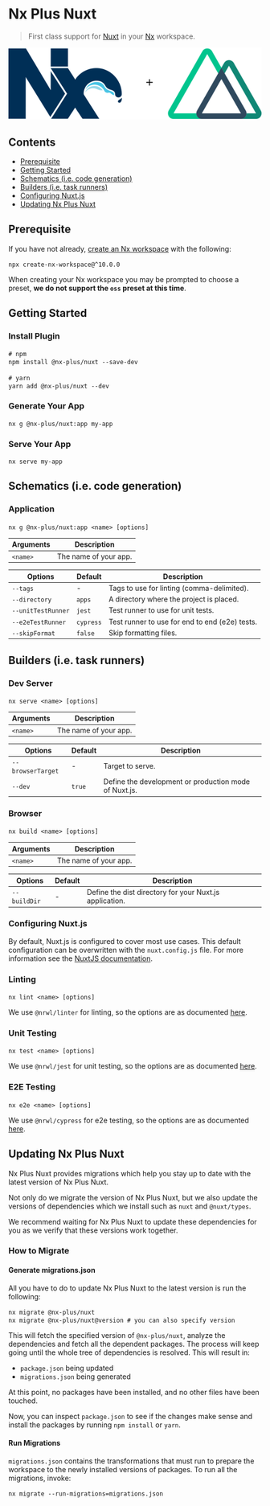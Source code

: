 # Nx Plus Nuxt

> First class support for [Nuxt](https://nuxtjs.org/) in your [Nx](https://nx.dev/) workspace.

<div align="center">
  <img src="https://raw.githubusercontent.com/ZachJW34/nx-plus/master/libs/nuxt/nx-plus-nuxt.png">
</div>

## Contents

- [Prerequisite](#prerequisite)
- [Getting Started](#getting-started)
- [Schematics (i.e. code generation)](#schematics-ie-code-generation)
- [Builders (i.e. task runners)](#builders-ie-task-runners)
- [Configuring Nuxt.js](#configuring-nuxtjs)
- [Updating Nx Plus Nuxt](#updating-nx-plus-nuxt)

## Prerequisite

If you have not already, [create an Nx workspace](https://github.com/nrwl/nx#creating-an-nx-workspace) with the following:

```
npx create-nx-workspace@^10.0.0
```

When creating your Nx workspace you may be prompted to choose a preset, **we do not support the `oss` preset at this time**.

## Getting Started

### Install Plugin

```
# npm
npm install @nx-plus/nuxt --save-dev

# yarn
yarn add @nx-plus/nuxt --dev
```

### Generate Your App

```
nx g @nx-plus/nuxt:app my-app
```

### Serve Your App

```
nx serve my-app
```

## Schematics (i.e. code generation)

### Application

`nx g @nx-plus/nuxt:app <name> [options]`

| Arguments | Description           |
| --------- | --------------------- |
| `<name>`  | The name of your app. |

| Options            | Default   | Description                                    |
| ------------------ | --------- | ---------------------------------------------- |
| `--tags`           | -         | Tags to use for linting (comma-delimited).     |
| `--directory`      | `apps`    | A directory where the project is placed.       |
| `--unitTestRunner` | `jest`    | Test runner to use for unit tests.             |
| `--e2eTestRunner`  | `cypress` | Test runner to use for end to end (e2e) tests. |
| `--skipFormat`     | `false`   | Skip formatting files.                         |

## Builders (i.e. task runners)

### Dev Server

`nx serve <name> [options]`

| Arguments | Description           |
| --------- | --------------------- |
| `<name>`  | The name of your app. |

| Options           | Default | Description                                           |
| ----------------- | ------- | ----------------------------------------------------- |
| `--browserTarget` | -       | Target to serve.                                      |
| `--dev`           | `true`  | Define the development or production mode of Nuxt.js. |

### Browser

`nx build <name> [options]`

| Arguments | Description           |
| --------- | --------------------- |
| `<name>`  | The name of your app. |

| Options      | Default | Description                                             |
| ------------ | ------- | ------------------------------------------------------- |
| `--buildDir` | -       | Define the dist directory for your Nuxt.js application. |

### Configuring Nuxt.js

By default, Nuxt.js is configured to cover most use cases. This default configuration can be overwritten with the `nuxt.config.js` file. For more information see the [NuxtJS documentation](https://nuxtjs.org/guides/directory-structure/nuxt-config#nuxtconfigjs).

### Linting

`nx lint <name> [options]`

We use `@nrwl/linter` for linting, so the options are as documented [here](https://github.com/nrwl/nx/blob/master/docs/angular/api-linter/builders/lint.md#lint).

### Unit Testing

`nx test <name> [options]`

We use `@nrwl/jest` for unit testing, so the options are as documented [here](https://github.com/nrwl/nx/blob/master/docs/angular/api-jest/builders/jest.md#jest).

### E2E Testing

`nx e2e <name> [options]`

We use `@nrwl/cypress` for e2e testing, so the options are as documented [here](https://github.com/nrwl/nx/blob/master/docs/angular/api-cypress/builders/cypress.md#cypress).

## Updating Nx Plus Nuxt

Nx Plus Nuxt provides migrations which help you stay up to date with the latest version of Nx Plus Nuxt.

Not only do we migrate the version of Nx Plus Nuxt, but we also update the versions of dependencies which we install such as `nuxt` and `@nuxt/types`.

We recommend waiting for Nx Plus Nuxt to update these dependencies for you as we verify that these versions work together.

### How to Migrate

#### Generate migrations.json

All you have to do to update Nx Plus Nuxt to the latest version is run the following:

```
nx migrate @nx-plus/nuxt
nx migrate @nx-plus/nuxt@version # you can also specify version
```

This will fetch the specified version of `@nx-plus/nuxt`, analyze the dependencies and fetch all the dependent packages. The process will keep going until the whole tree of dependencies is resolved. This will result in:

- `package.json` being updated
- `migrations.json` being generated

At this point, no packages have been installed, and no other files have been touched.

Now, you can inspect `package.json` to see if the changes make sense and install the packages by running `npm install` or `yarn`.

#### Run Migrations

`migrations.json` contains the transformations that must run to prepare the workspace to the newly installed versions of packages. To run all the migrations, invoke:

```
nx migrate --run-migrations=migrations.json
```

